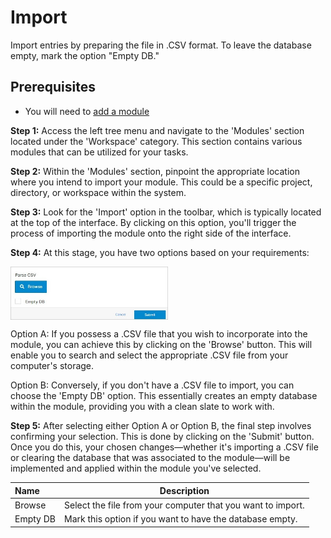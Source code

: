 # Import

Import entries by preparing the file in .CSV format. To leave the database empty, mark the option "Empty DB."

## Prerequisites 

-	You will need to <a href="/workspace/modules/add-module/">add a module</a>

**Step 1:** Access the left tree menu and navigate to the 'Modules' section located under the 'Workspace' category. This section contains various modules that can be utilized for your tasks.

**Step 2:** Within the 'Modules' section, pinpoint the appropriate location where you intend to import your module. This could be a specific project, directory, or workspace within the system.

**Step 3:** Look for the 'Import' option in the toolbar, which is typically located at the top of the interface. By clicking on this option, you'll trigger the process of importing the module onto the right side of the interface.

**Step 4:** At this stage, you have two options based on your requirements:

<img src="../../../../images/module-overview3.jpg" alt="module-overview3" style="width: 50%; display: block"></a>

Option A: If you possess a .CSV file that you wish to incorporate into the module, you can achieve this by clicking on the 'Browse' button. This will enable you to search and select the appropriate .CSV file from your computer's storage.

Option B: Conversely, if you don't have a .CSV file to import, you can choose the 'Empty DB' option. This essentially creates an empty database within the module, providing you with a clean slate to work with.

**Step 5:** After selecting either Option A or Option B, the final step involves confirming your selection. This is done by clicking on the 'Submit' button. Once you do this, your chosen changes—whether it's importing a .CSV file or  clearing the database that was associated to the module—will be implemented and applied within the module you've selected.

**Name** | **Description** 
:--- | ---
Browse | Select the file from your computer that you want to import.
Empty DB | Mark this option if you want to have the database empty.
